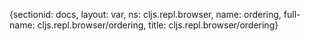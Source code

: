 {sectionid: docs, layout: var, ns: cljs.repl.browser, name: ordering, full-name: cljs.repl.browser/ordering,
  title: cljs.repl.browser/ordering}
